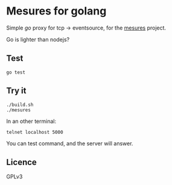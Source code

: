 Mesures for golang
==================

Simple _go_ proxy for tcp -> eventsource,
for the [mesures](https://github.com/bearstech/node-mesures) project.

Go is lighter than nodejs?



Test
----

	go test

Try it
------

    ./build.sh
    ./mesures

In an other terminal:

    telnet localhost 5000

You can test command, and the server will answer.

Licence
-------

GPLv3
